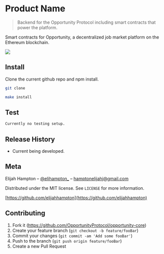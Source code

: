 # Product Name
> Backend for the Opportunity Protocol including smart contracts that power the platform.

Smart contracts for Opportunity, a decentralized job market platform on the Ethereum blockchain.

![](header.png)

## Install

Clone the current github repo and npm install.

```sh
git clone
```

```sh
make install
```

## Test
```sh
Currently no testing setup.
```

## Release History
* Current being developed.

## Meta

Elijah Hampton – [@elihampton_](https://twitter.com/elihampton_) – hamptonelijahj@gmail.com

Distributed under the MIT license. See ``LICENSE`` for more information.

[https://github.com/elijahhampton](https://github.com/elijahhampton)

## Contributing

1. Fork it (https://github.com/OpportunityProtocol/opportunity-core)
2. Create your feature branch (`git checkout -b feature/fooBar`)
3. Commit your changes (`git commit -am 'Add some fooBar'`)
4. Push to the branch (`git push origin feature/fooBar`)
5. Create a new Pull Request

<!-- Markdown link & img dfn's -->
[npm-image]: https://img.shields.io/npm/v/datadog-metrics.svg?style=flat-square
[npm-url]: https://npmjs.org/package/datadog-metrics
[npm-downloads]: https://img.shields.io/npm/dm/datadog-metrics.svg?style=flat-square
[travis-image]: https://img.shields.io/travis/dbader/node-datadog-metrics/master.svg?style=flat-square
[travis-url]: https://travis-ci.org/dbader/node-datadog-metrics
[wiki]: https://github.com/yourname/yourproject/wiki
